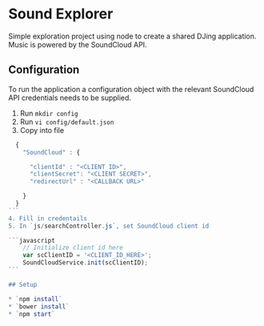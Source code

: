 # Sound Explorer

Simple exploration project using node to create a shared DJing application. Music is powered by the SoundCloud API.

## Configuration

To run the application a configuration object with the relevant SoundCloud API credentials needs to be supplied.

1. Run `mkdir config`
2. Run `vi config/default.json`
3. Copy into file
````JavaScript
  {
    "SoundCloud" : {

      "clientId" : "<CLIENT ID>",
      "clientSecret": "<CLIENT SECRET>",
      "redirectUrl" : "<CALLBACK URL>"

    }
  }
```
4. Fill in credentails
5. In `js/searchController.js`, set SoundCloud client id

```javascript
    // Initialize client id here
    var scClientID = '<CLIENT_ID_HERE>';
    SoundCloudService.init(scClientID);
```

## Setup

* `npm install`
* `bower install`
* `npm start`
